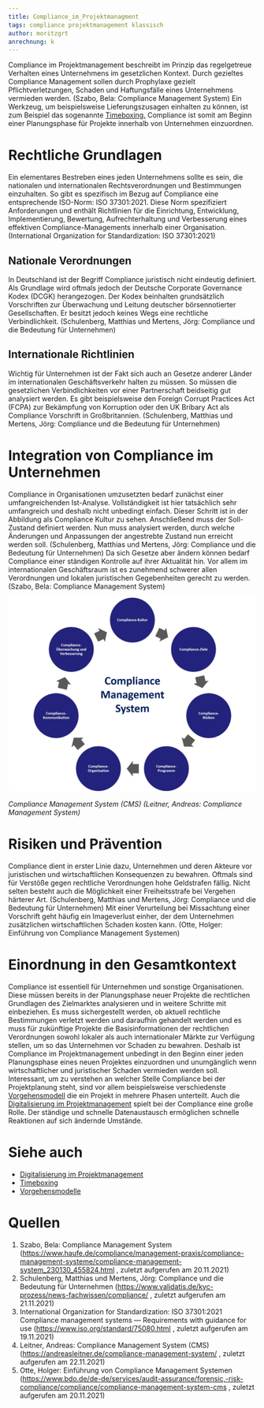 ```yaml
---
title: Compliance_im_Projektmanagment
tags: compliance projektmanagement klassisch
author: moritzgrt
anrechnung: k
---
```


Compliance im Projektmanagement beschreibt im Prinzip das regelgetreue Verhalten eines Unternehmens im gesetzlichen Kontext. Durch gezieltes Compliance Management sollen durch Prophylaxe gezielt Pflichtverletzungen, Schaden und Haftungsfälle eines Unternehmens vermieden werden. (Szabo, Bela: Compliance Management System) Ein Werkzeug, um beispielsweise Lieferungszusagen einhalten zu können, ist zum Beispiel das sogenannte [Timeboxing.](https://github.com/MartinEnders/ManagingProjectsSuccessfully.github.io/blob/main/kb/Timeboxing.md) Compliance ist somit am Beginn einer Planungsphase für Projekte innerhalb von Unternehmen einzuordnen.


# Rechtliche Grundlagen

Ein elementares Bestreben eines jeden Unternehmens sollte es sein, die nationalen und internationalen Rechtsverordnungen und Bestimmungen einzuhalten. So gibt es spezifisch im Bezug auf Compliance eine entsprechende ISO-Norm: ISO 37301:2021. Diese Norm spezifiziert Anforderungen und enthält Richtlinien für die Einrichtung, Entwicklung, Implementierung, Bewertung, Aufrechterhaltung und Verbesserung eines effektiven Compliance-Managements innerhalb einer Organisation. (International Organization for Standardization: ISO 37301:2021)
## Nationale Verordnungen
In Deutschland ist der Begriff Compliance juristisch nicht eindeutig definiert. Als Grundlage wird oftmals jedoch der Deutsche Corporate Governance Kodex (DCGK) herangezogen. Der Kodex beinhalten grundsätzlich Vorschriften zur Überwachung und Leitung deutscher börsennotierter Gesellschaften. Er besitzt jedoch keines Wegs eine rechtliche Verbindlichkeit. (Schulenberg, Matthias und Mertens, Jörg: Compliance und die Bedeutung für Unternehmen)
## Internationale Richtlinien
Wichtig für Unternehmen ist der Fakt sich auch an Gesetze anderer Länder im internationalen Geschäftsverkehr halten zu müssen. So müssen die gesetzlichen Verbindlichkeiten vor einer Partnerschaft beidseitig gut analysiert werden. Es gibt beispielsweise den Foreign Corrupt Practices Act (FCPA) zur Bekämpfung von Korruption oder den UK Bribary Act als Compliance Vorschrift in Großbritannien. (Schulenberg, Matthias und Mertens, Jörg: Compliance und die Bedeutung für Unternehmen)
 
# Integration von Compliance im Unternehmen

Compliance in Organisationen umzusetzten bedarf zunächst einer umfangreichenden Ist-Analyse. Vollständigkeit ist hier tatsächlich sehr umfangreich und deshalb nicht unbedingt einfach. Dieser Schritt ist in der Abbildung als Compliance Kultur zu sehen. Anschließend muss der Soll-Zustand definiert werden. Nun muss analysiert werden, durch welche Änderungen und Anpassungen der angestrebte Zustand nun erreicht werden soll. (Schulenberg, Matthias und Mertens, Jörg: Compliance und die Bedeutung für Unternehmen) Da sich Gesetze aber ändern können bedarf Compliance einer ständigen Kontrolle auf ihrer Aktualität hin. Vor allem im internationalen Geschäftsraum ist es zunehmend schwerer allen Verordnungen und lokalen juristischen Gegebenheiten gerecht zu werden. (Szabo, Bela: Compliance Management System)

![CMS](Compliance_im_Projektmanagment/Compliance-Management-System-CMS.jpg)

*Compliance Management System (CMS) (Leitner, Andreas: Compliance Management System)*

# Risiken und Prävention

Compliance dient in erster Linie dazu, Unternehmen und deren Akteure vor juristischen und wirtschaftlichen Konsequenzen zu bewahren. Oftmals sind für Verstöße gegen rechtliche Verordnungen hohe Geldstrafen fällig. Nicht selten besteht auch die Möglichkeit einer Freiheitsstrafe bei Vergehen härterer Art. (Schulenberg, Matthias und Mertens, Jörg: Compliance und die Bedeutung für Unternehmen) Mit einer Verurteilung bei Missachtung einer Vorschrift geht häufig ein Imageverlust einher, der dem Unternehmen zusätzlichen wirtschaftlichen Schaden kosten kann. (Otte, Holger: Einführung von Compliance Management Systemen)

# Einordnung in den Gesamtkontext

Compliance ist essentiell für Unternehmen und sonstige Organisationen. Diese müssen bereits in der Planungsphase neuer Projekte die rechtlichen Grundlagen des Zielmarktes analysieren und in weitere Schritte mit einbeziehen. Es muss sichergestellt werden, ob aktuell rechtliche Bestimmungen verletzt werden und daraufhin gehandelt werden und es muss für zukünftige Projekte die Basisinformationen der rechtlichen Verordnungen sowohl lokaler als auch internationaler Märkte zur Verfügung stellen, um so das Unternehmen vor Schaden zu bewahren. Deshalb ist Compliance im Projektmanagement unbedingt in den Beginn einer jeden Planungsphase eines neuen Projektes einzuordnen und unumgänglich wenn wirtschaftlicher und juristischer Schaden vermieden werden soll. Interessant, um zu verstehen an welcher Stelle Compliance bei der Projektplanung steht, sind vor allem beispielsweise verschiedenste [Vorgehensmodell](https://github.com/MartinEnders/ManagingProjectsSuccessfully.github.io/blob/main/kb/Vorgehensmodelle.md) die ein Projekt in mehrere Phasen unterteilt. Auch die [Digitalisierung im Projektmanagement](https://github.com/MartinEnders/ManagingProjectsSuccessfully.github.io/blob/main/kb/Digitalisierung_im_PM.md) spielt bei der Compliance eine große Rolle. Der ständige und schnelle Datenaustausch ermöglichen schnelle Reaktionen auf sich ändernde Umstände.
# Siehe auch

* [Digitalisierung im Projektmanagement](https://github.com/MartinEnders/ManagingProjectsSuccessfully.github.io/blob/main/kb/Digitalisierung_im_PM.md)
* [Timeboxing](https://github.com/MartinEnders/ManagingProjectsSuccessfully.github.io/blob/main/kb/Timeboxing.md)
* [Vorgehensmodelle](https://github.com/MartinEnders/ManagingProjectsSuccessfully.github.io/blob/main/kb/Vorgehensmodelle.md)

# Quellen

1. Szabo, Bela: Compliance Management System (https://www.haufe.de/compliance/management-praxis/compliance-management-systeme/compliance-management-system_230130_455824.html , zuletzt aufgerufen am 20.11.2021)
2. Schulenberg, Matthias und Mertens, Jörg: Compliance und die Bedeutung für Unternehmen (https://www.validatis.de/kyc-prozess/news-fachwissen/compliance/ , zuletzt aufgerufen am 21.11.2021)
3. International Organization for Standardization: ISO 37301:2021
Compliance management systems — Requirements with guidance for use (https://www.iso.org/standard/75080.html , zuletzt aufgerufen am 19.11.2021)
4. Leitner, Andreas: Compliance Management System (CMS) (https://andreasleitner.de/compliance-management-system/ , zuletzt aufgerufen am 22.11.2021)
5. Otte, Holger: Einführung von Compliance Management Systemen (https://www.bdo.de/de-de/services/audit-assurance/forensic,-risk-compliance/compliance/compliance-management-system-cms , zuletzt aufgerufen am 20.11.2021)


